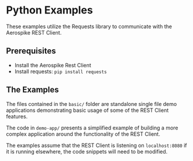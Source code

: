# Python Examples

These examples utilize the Requests library to communicate with the Aerospike REST Client.

## Prerequisites

* Install the Aerospike Rest Client
* Install requests: `pip install requests`

## The Examples

The files contained in the `basic/` folder are standalone single file demo applications demonstrating basic usage of some of the REST Client features.

The code in `demo-app/` presents a simplified example of building a more complex application around the functionality of the REST Client.

The examples assume that the REST Client is listening on `localhost:8080` if it is running elsewhere, the code snippets will need to be modified.
